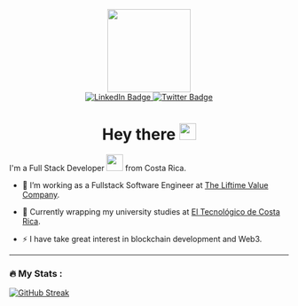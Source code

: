 <div id="header" align="center">
  <img src="https://media.giphy.com/media/Dh5q0sShxgp13DwrvG/giphy.gif" width="150"/>
  <div id="badges">
    <a href="https://www.linkedin.com/in/daniel-bejarano-alfaro-18a283206/">
      <img src="https://img.shields.io/badge/LinkedIn-blue?style=for-the-badge&logo=linkedin&logoColor=white" alt="LinkedIn Badge"/>
    </a>
    <a href="https://twitter.com/lil_beja">
      <img src="https://img.shields.io/badge/Twitter-blue?style=for-the-badge&logo=twitter&logoColor=white" alt="Twitter Badge"/>
    </a>
  </div>
  <img src="https://komarev.com/ghpvc/?username=dbejarano820&style=flat-square&color=blue" alt=""/>
  <h1>
    Hey there
    <img src="https://media.giphy.com/media/hvRJCLFzcasrR4ia7z/giphy.gif" width="30px"/>
  </h1>
</div>

I'm a Full Stack Developer <img src="https://media.giphy.com/media/WUlplcMpOCEmTGBtBW/giphy.gif" width="30"> from Costa Rica.
- :telescope: I’m working as a Fullstack Software Engineer at [The Liftime Value Company](https://www.ltvco.com/).

- :seedling: Currently wrapping my university studies at [El Tecnológico de Costa Rica](https://www.tec.ac.cr/).

- :zap: I have take great interest in blockchain development and Web3.

---

### :fire: My Stats :
[![GitHub Streak](http://github-readme-streak-stats.herokuapp.com?user=dbejarano820&theme=dark&background=000000)](https://git.io/streak-stats)
